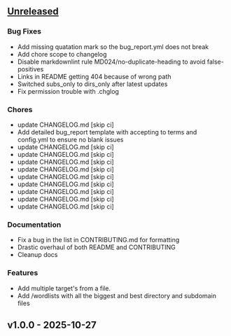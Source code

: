 <!-- markdownlint-disable MD024 -->

<a name="unreleased"></a>
## [Unreleased]

### Bug Fixes
- Add missing quatation mark so the bug_report.yml does not break
- Add chore scope to changelog
- Disable markdownlint rule MD024/no-duplicate-heading to avoid false-positives
- Links in README getting 404 because of wrong path
- Switched subs_only to dirs_only after latest updates
- Fix permission trouble with .chglog

### Chores
- update CHANGELOG.md [skip ci]
- Add detailed bug_report template with accepting to terms and config.yml to ensure no blank issues
- update CHANGELOG.md [skip ci]
- update CHANGELOG.md [skip ci]
- update CHANGELOG.md [skip ci]
- update CHANGELOG.md [skip ci]
- update CHANGELOG.md [skip ci]
- update CHANGELOG.md [skip ci]
- update CHANGELOG.md [skip ci]
- update CHANGELOG.md [skip ci]
- update CHANGELOG.md [skip ci]

### Documentation
- Fix a bug in the list in CONTRIBUTING.md for formatting
- Drastic overhaul of both README and CONTRIBUTING
- Cleanup docs

### Features
- Add multiple target's from a file.
- Add /wordlists with all the biggest and best directory and subdomain files


<a name="v1.0.0"></a>
## v1.0.0 - 2025-10-27

[Unreleased]: https://github.com/Schousboe/PyBuster/compare/v1.0.0...HEAD
